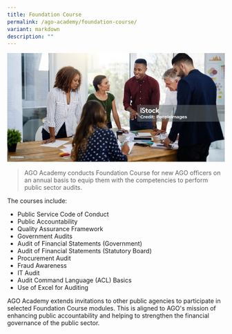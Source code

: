 ```yaml
---
title: Foundation Course
permalink: /ago-academy/foundation-course/
variant: markdown
description: ""
---
```

![Foundation Course](/images/istockphoto_825550044_1024x1024_800x400.jpg)

> AGO Academy conducts Foundation Course for new AGO officers on an annual basis to equip them with the competencies to perform public sector audits. 

The courses include: 
* Public Service Code of Conduct 
* Public Accountability
* Quality Assurance Framework
* Government Audits
* Audit of Financial Statements (Government)
* Audit of Financial Statements (Statutory Board)
* Procurement Audit
* Fraud Awareness
* IT Audit
* Audit Command Language (ACL) Basics
* Use of Excel for Auditing

AGO Academy extends invitations to other public agencies to participate in selected Foundation Course modules. This is aligned to AGO's mission of enhancing public accountability and helping to strengthen the financial governance of the public sector.